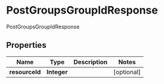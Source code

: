 

# PostGroupsGroupIdResponse

PostGroupsGroupIdResponse
## Properties

Name | Type | Description | Notes
------------ | ------------- | ------------- | -------------
**resourceId** | **Integer** |  |  [optional]




